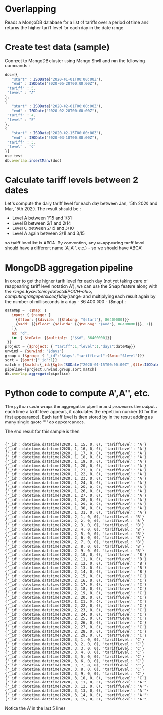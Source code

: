 # Overlapping
 
 Reads a MongoDB database for a list of tariffs over a period of time and returns the higher tariff level for each day in the date range
 
 # Create test data (sample)
 
 Connect to MongoDB cluster using Mongo Shell and run the following commands :
 ```javascript
 doc=[{
	"start" : ISODate("2020-01-01T00:00:00Z"),
	"end" : ISODate("2020-05-20T00:00:00Z"),
  "tariff" : 5,
  "level" : "A"
},
{
	"start" : ISODate("2020-02-01T00:00:00Z"),
	"end" : ISODate("2020-02-28T00:00:00Z"),
  "tariff" : 4,
  "level" : "B"
},
{
	"start" : ISODate("2020-02-15T00:00:00Z"),
	"end" : ISODate("2020-03-10T00:00:00Z"),
  "tariff" : 3,
  "level" : "C"
}]
use test
db.overlap.insertMany(doc)
```

# Calculate tariff levels between 2 dates

Let's compute the daily tariff level for each day between Jan, 15th 2020 and Mar, 15th 2020.
The result should be :
* Level A between 1/15 and 1/31
* Level B between 2/1 and 2/14
* Level C between 2/15 and 3/10
* Level A again between 3/11 and 3/15

so tariff level list is ABCA. By convention, any re-appearing tariff level should have a different name (A',A'', etc.) - so we should have ABCA'

# MongoDB aggregation pipeline

In order to get the higher tariff level for each day (not yet taking care of reappearing tariff level notation A'), we can use the $map feature along with the $range. By switching dates to EPOCH value, computing range per slice of 1 day ($range) and multiplying each result again by the number of milliseconds in a day - 86 400 000 - ($map) :

```javascript
dateMap =  {$map: {
   input: { $range: [
     {$floor: {$divide: [{$toLong: "$start"}, 86400000]}},
     {$add: [{$floor: {$divide: [{$toLong: "$end"}, 86400000]}}, 1]}
   ]},
   as: "d",
   in: { $toDate: {$multiply: ["$$d", 86400000]}}
 }}
project = {$project: { "tariff":1,"level":1,"days":dateMap}}
unwind = {$unwind: "$days"}
group = {$group: { "_id":"$days","tariffLevel":{$max:"$level"}}}
sort = {$sort:{"_id":1}}
match = {$match:{_id:{$gte:ISODate("2020-01-15T00:00:00Z"),$lte:ISODate("2020-03-15T00:00:00Z")}}}
pipeline=[project,unwind,group,sort,match]
db.overlap.aggregate(pipeline) 
```

# Python code to compute A',A'', etc.

The python code wraps the aggregation pipeline and processes the output : each time a tariff level appears, it calculates the repetition number (0 for the first appearance).
Each tariff level is then stored by in the result adding as many single quote "'" as appeareances.

The end result for this sample is then :
```

{'_id': datetime.datetime(2020, 1, 15, 0, 0), 'tariffLevel': 'A'}
{'_id': datetime.datetime(2020, 1, 16, 0, 0), 'tariffLevel': 'A'}
{'_id': datetime.datetime(2020, 1, 17, 0, 0), 'tariffLevel': 'A'}
{'_id': datetime.datetime(2020, 1, 18, 0, 0), 'tariffLevel': 'A'}
{'_id': datetime.datetime(2020, 1, 19, 0, 0), 'tariffLevel': 'A'}
{'_id': datetime.datetime(2020, 1, 20, 0, 0), 'tariffLevel': 'A'}
{'_id': datetime.datetime(2020, 1, 21, 0, 0), 'tariffLevel': 'A'}
{'_id': datetime.datetime(2020, 1, 22, 0, 0), 'tariffLevel': 'A'}
{'_id': datetime.datetime(2020, 1, 23, 0, 0), 'tariffLevel': 'A'}
{'_id': datetime.datetime(2020, 1, 24, 0, 0), 'tariffLevel': 'A'}
{'_id': datetime.datetime(2020, 1, 25, 0, 0), 'tariffLevel': 'A'}
{'_id': datetime.datetime(2020, 1, 26, 0, 0), 'tariffLevel': 'A'}
{'_id': datetime.datetime(2020, 1, 27, 0, 0), 'tariffLevel': 'A'}
{'_id': datetime.datetime(2020, 1, 28, 0, 0), 'tariffLevel': 'A'}
{'_id': datetime.datetime(2020, 1, 29, 0, 0), 'tariffLevel': 'A'}
{'_id': datetime.datetime(2020, 1, 30, 0, 0), 'tariffLevel': 'A'}
{'_id': datetime.datetime(2020, 1, 31, 0, 0), 'tariffLevel': 'A'}
{'_id': datetime.datetime(2020, 2, 1, 0, 0), 'tariffLevel': 'B'}
{'_id': datetime.datetime(2020, 2, 2, 0, 0), 'tariffLevel': 'B'}
{'_id': datetime.datetime(2020, 2, 3, 0, 0), 'tariffLevel': 'B'}
{'_id': datetime.datetime(2020, 2, 4, 0, 0), 'tariffLevel': 'B'}
{'_id': datetime.datetime(2020, 2, 5, 0, 0), 'tariffLevel': 'B'}
{'_id': datetime.datetime(2020, 2, 6, 0, 0), 'tariffLevel': 'B'}
{'_id': datetime.datetime(2020, 2, 7, 0, 0), 'tariffLevel': 'B'}
{'_id': datetime.datetime(2020, 2, 8, 0, 0), 'tariffLevel': 'B'}
{'_id': datetime.datetime(2020, 2, 9, 0, 0), 'tariffLevel': 'B'}
{'_id': datetime.datetime(2020, 2, 10, 0, 0), 'tariffLevel': 'B'}
{'_id': datetime.datetime(2020, 2, 11, 0, 0), 'tariffLevel': 'B'}
{'_id': datetime.datetime(2020, 2, 12, 0, 0), 'tariffLevel': 'B'}
{'_id': datetime.datetime(2020, 2, 13, 0, 0), 'tariffLevel': 'B'}
{'_id': datetime.datetime(2020, 2, 14, 0, 0), 'tariffLevel': 'B'}
{'_id': datetime.datetime(2020, 2, 15, 0, 0), 'tariffLevel': 'C'}
{'_id': datetime.datetime(2020, 2, 16, 0, 0), 'tariffLevel': 'C'}
{'_id': datetime.datetime(2020, 2, 17, 0, 0), 'tariffLevel': 'C'}
{'_id': datetime.datetime(2020, 2, 18, 0, 0), 'tariffLevel': 'C'}
{'_id': datetime.datetime(2020, 2, 19, 0, 0), 'tariffLevel': 'C'}
{'_id': datetime.datetime(2020, 2, 20, 0, 0), 'tariffLevel': 'C'}
{'_id': datetime.datetime(2020, 2, 21, 0, 0), 'tariffLevel': 'C'}
{'_id': datetime.datetime(2020, 2, 22, 0, 0), 'tariffLevel': 'C'}
{'_id': datetime.datetime(2020, 2, 23, 0, 0), 'tariffLevel': 'C'}
{'_id': datetime.datetime(2020, 2, 24, 0, 0), 'tariffLevel': 'C'}
{'_id': datetime.datetime(2020, 2, 25, 0, 0), 'tariffLevel': 'C'}
{'_id': datetime.datetime(2020, 2, 26, 0, 0), 'tariffLevel': 'C'}
{'_id': datetime.datetime(2020, 2, 27, 0, 0), 'tariffLevel': 'C'}
{'_id': datetime.datetime(2020, 2, 28, 0, 0), 'tariffLevel': 'C'}
{'_id': datetime.datetime(2020, 2, 29, 0, 0), 'tariffLevel': 'C'}
{'_id': datetime.datetime(2020, 3, 1, 0, 0), 'tariffLevel': 'C'}
{'_id': datetime.datetime(2020, 3, 2, 0, 0), 'tariffLevel': 'C'}
{'_id': datetime.datetime(2020, 3, 3, 0, 0), 'tariffLevel': 'C'}
{'_id': datetime.datetime(2020, 3, 4, 0, 0), 'tariffLevel': 'C'}
{'_id': datetime.datetime(2020, 3, 5, 0, 0), 'tariffLevel': 'C'}
{'_id': datetime.datetime(2020, 3, 6, 0, 0), 'tariffLevel': 'C'}
{'_id': datetime.datetime(2020, 3, 7, 0, 0), 'tariffLevel': 'C'}
{'_id': datetime.datetime(2020, 3, 8, 0, 0), 'tariffLevel': 'C'}
{'_id': datetime.datetime(2020, 3, 9, 0, 0), 'tariffLevel': 'C'}
{'_id': datetime.datetime(2020, 3, 10, 0, 0), 'tariffLevel': 'C'}
{'_id': datetime.datetime(2020, 3, 11, 0, 0), 'tariffLevel': "A'"}
{'_id': datetime.datetime(2020, 3, 12, 0, 0), 'tariffLevel': "A'"}
{'_id': datetime.datetime(2020, 3, 13, 0, 0), 'tariffLevel': "A'"}
{'_id': datetime.datetime(2020, 3, 14, 0, 0), 'tariffLevel': "A'"}
{'_id': datetime.datetime(2020, 3, 15, 0, 0), 'tariffLevel': "A'"}
```

Notice the A' in the last 5 lines
